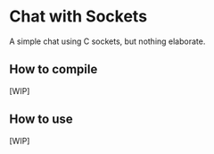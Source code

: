 # Chat with Sockets
A simple chat using C sockets, but nothing elaborate.

## How to compile
[WIP]

## How to use
[WIP]
